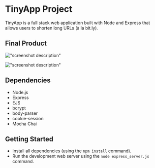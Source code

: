# TinyApp Project

TinyApp is a full stack web application built with Node and Express that allows users to shorten long URLs (à la bit.ly).

## Final Product

!["screenshot description"](#)

!["screenshot description"](#)

## Dependencies

- Node.js
- Express
- EJS
- bcrypt
- body-parser
- cookie-session
- Mocha Chai

## Getting Started

- Install all dependencies (using the `npm install` command).
- Run the development web server using the `node express_server.js` command.